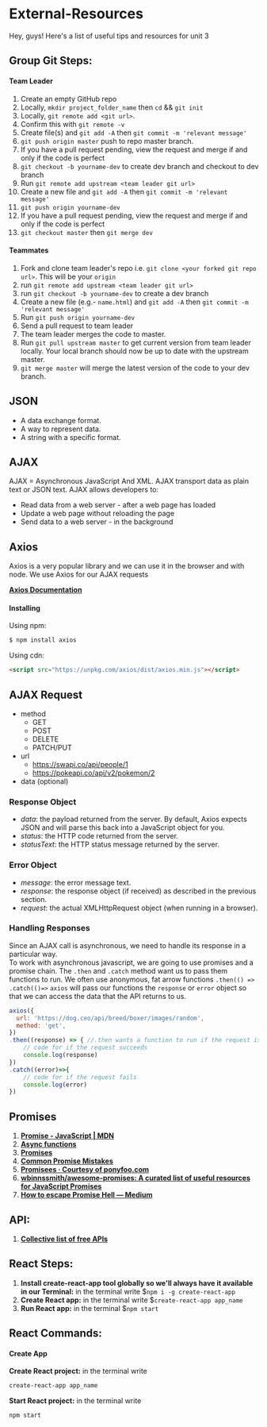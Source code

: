 # External-Resources
Hey, guys! Here's a list of useful tips and resources for unit 3

## Group Git Steps:
#### Team Leader
1. Create an empty GitHub repo
2. Locally, `mkdir project_folder_name` then `cd` && `git init` 
3. Locally, `git remote add <git url>`. 
4. Confirm this with `git remote -v`
5. Create file(s) and `git add -A` then `git commit -m 'relevant message'`
6. `git push origin master` push to repo master branch.
7. If you have a pull request pending, view the request and merge if and only if the code is perfect
8. `git checkout -b yourname-dev` to create dev branch and checkout to dev branch
9. Run `git remote add upstream <team leader git url>`
9. Create a new file and `git add -A` then `git commit -m 'relevant message'` 
10. `git push origin yourname-dev`
11. If you have a pull request pending, view the request and merge if and only if the code is perfect
12. `git checkout master` then `git merge dev`

#### Teammates
1. Fork and clone team leader's repo i.e. `git clone <your forked git repo url>`. This will be your `origin`
3. run `git remote add upstream <team leader git url>`
2. run `git checkout -b yourname-dev` to create a dev branch
4. Create a new file (e.g.- `name.html`) and `git add -A` then `git commit -m 'relevant message'` 
4. Run `git push origin yourname-dev`
5. Send a pull request to team leader
6. The team leader merges the code to master.
7. Run `git pull upstream master` to get current version from team leader locally. Your local branch should now be up to date with the upstream master.
8. `git merge master` will merge the latest version of the code to your dev branch.

## JSON
- A data exchange format.
- A way to represent data.
- A string with a specific format.

## AJAX
AJAX = Asynchronous JavaScript And XML.
AJAX transport data as plain text or JSON text.
AJAX allows developers to:
- Read data from a web server - after a web page has loaded
- Update a web page without reloading the page
- Send data to a web server - in the background

## Axios 
Axios is a very popular library and we can use it in the browser and with node. 
We use Axios for our AJAX requests

**[Axios Documentation](https://github.com/axios/axios)**

#### Installing
Using npm:
```bash
$ npm install axios
```

Using cdn:
```html
<script src="https://unpkg.com/axios/dist/axios.min.js"></script>
```

## AJAX Request
- method
    - GET
    - POST
    - DELETE
    - PATCH/PUT
- url
    - https://swapi.co/api/people/1
    - https://pokeapi.co/api/v2/pokemon/2
- data (optional)


### Response Object
- *data*: the payload returned from the server. By default, Axios expects JSON and will parse this back into a JavaScript object for you.
- *status*: the HTTP code returned from the server.
- *statusText*: the HTTP status message returned by the server.

### Error Object
- *message*: the error message text.
- *response*: the response object (if received) as described in the previous section.
- *request*: the actual XMLHttpRequest object (when running in a browser).

### Handling Responses
Since an AJAX call is asynchronous, we need to handle its response in a particular way.  
To work with asynchronous javascript, we are going to use promises and a promise chain.
The `.then` and `.catch` method want us to pass them functions to run. 
We often use anonymous, fat arrow functions `.then(() =>`  `.catch(()=>`
`axios` will pass our functions the `response` or `error` object so that we can access the data that the API returns to us.

```js
axios({
  url: 'https://dog.ceo/api/breed/boxer/images/random',
  method: 'get',
})
.then((response) => { //.then wants a function to run if the request is succesful
    // code for if the request succeeds
    console.log(response)
}) 
.catch((error)=>{ 
    // code for if the request fails
    console.log(error)
}) 
```

## Promises 
1. **[Promise - JavaScript | MDN](https://developer.mozilla.org/en-US/docs/Web/JavaScript/Reference/Global_Objects/Promise)**
2. **[Async functions](https://developers.google.com/web/fundamentals/primers/async-functions)**
3. **[Promises](https://www.promisejs.org/)**
4. **[Common Promise Mistakes](https://pouchdb.com/2015/05/18/we-have-a-problem-with-promises.html)**
5. **[Promisees · Courtesy of ponyfoo.com](http://bevacqua.github.io/promisees/)**
6. **[wbinnssmith/awesome-promises: A curated list of useful resources for JavaScript Promises](https://github.com/wbinnssmith/awesome-promises)**
7. **[How to escape Promise Hell — Medium](https://medium.com/@pyrolistical/how-to-get-out-of-promise-hell-8c20e0ab0513#.4wtj9hlvw)**

## API:
1. **[Collective list of free APIs](https://github.com/public-apis/public-apis)**


## React Steps:
1. **Install create-react-app tool globally so we'll always have it available in our Terminal:** in the terminal write $`npm i -g create-react-app`
2. **Create React app:** in the terminal write $`create-react-app app_name`
3. **Run React app:**  in the terminal $`npm start`

## React Commands:
#### Create App
**Create React project:** in the terminal write 
```bash 
create-react-app app_name
```
**Start React project:** in the terminal write 
```bash 
npm start
```
